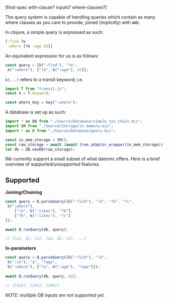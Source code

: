 [find-spec with-clause? inputs? where-clauses?]

The query system is capable of handling queries which contain as many where clauses as you care to provide, joined (implicitly) with `AND`.

In clojure, a simple query is expressed as such:

```clojure
[:find ?e
 :where [?e :age 42]]
```

An equivalent expression for us is as follows:

```javascript
const query = [k(":find"), "?e",
 k(":where"), ["?e", k(":age"), 42]];
```

`k(...)` refers to a transit keyword; i.e.

```javascript
import T from "transit-js";
const k = T.keyword;

const where_key = key(":where");
```

A database is set up as such:

```javascript
import * as DB from "./Source/Database/simple_txn_chain.mjs";
import SM from "./Source/Storage/in_memory.mjs";
import * as Q from "./Source/Database/query.mjs";

const in_mem_storage = SM();
const raw_storage = await (await tree_adaptor_wrapper(in_mem_storage))();
let db = DB.newDB(raw_storage);
```

We currently support a small subset of what datomic offers. Here is a brief overview of supported/unsupported features.

## Supported

**Joining/Chaining**

```javascript
const query = Q.parseQuery([k(":find"), "?a", "?b", "?c",
 k(":where"), 
    ["?a", k(":likes"), "?b"],
    ["?b", k(":likes"), "?c"]
]);

await Q.runQuery(db, query);

// [[a1, b1, c1], [a2, b2, c2], ...]
```

**In-parameters**

```javascript
const query = Q.parseQuery([k(":find"), "?a",
 k(":in"), "$", "?age",
 k(":where"), ["?a", k(":age"), "?age"]]);
 
await Q.runQuery(db, query, 42);

// [[123], [234], [345]]
```

*NOTE: multiple DB inputs are not supported yet.*
